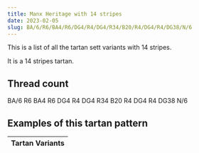 ```yaml
---
title: Manx Heritage with 14 stripes
date: 2023-02-05
slug: BA/6/R6/BA4/R6/DG4/R4/DG4/R34/B20/R4/DG4/R4/DG38/N/6
---
```

This is a list of all the tartan sett variants with 14 stripes.

It is a 14 stripes tartan.


## Thread count
BA/6 R6 BA4 R6 DG4 R4 DG4 R34 B20 R4 DG4 R4 DG38 N/6

## Examples of this tartan pattern

| Tartan Variants |
|---------------|
